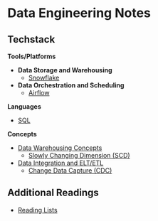 # Data Engineering Notes

## Techstack
**Tools/Platforms**
- **Data Storage and Warehousing**
  - [Snowflake](https://github.com/b-knd/data-engineering-notes/tree/main/Snowflake)
- **Data Orchestration and Scheduling**
  - [Airflow](https://github.com/b-knd/data-engineering-notes/tree/main/Airflow)

**Languages**
- [SQL](https://github.com/b-knd/data-engineering-notes/tree/main/SQL)

**Concepts**
- [Data Warehousing Concepts](https://github.com/b-knd/data-engineering-notes/tree/main/Data%20Warehousing%20Concepts)
  - [Slowly Changing Dimension (SCD)](https://github.com/b-knd/data-engineering-notes/blob/main/Data%20Warehousing%20Concepts/SCD.md)
- [Data Integration and ELT/ETL](https://github.com/b-knd/data-engineering-notes/blob/main/Data%20Integration%20and%20ETL)
  - [Change Data Capture (CDC)](https://github.com/b-knd/data-engineering-notes/blob/main/Data%20Integration%20and%20ETL/CDC.md)

## Additional Readings
- [Reading Lists](https://github.com/b-knd/data-engineering-notes/blob/main/Reading%20List.md)
